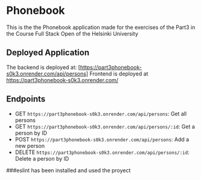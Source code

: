 # Phonebook 

This is the the Phonebook application made for the exercises of the Part3 in the Course Full Stack Open of the Helsinki University

## Deployed Application

The backend is deployed at: [https://part3phonebook-s0k3.onrender.com/api/persons]
Frontend is deployed at https://part3phonebook-s0k3.onrender.com/

## Endpoints

- GET `https://part3phonebook-s0k3.onrender.com/api/persons`: Get all persons
- GET `https://part3phonebook-s0k3.onrender.com/api/persons/:id`: Get a person by ID
- POST `https://part3phonebook-s0k3.onrender.com/api/persons`: Add a new person
- DELETE `https://part3phonebook-s0k3.onrender.com/api/persons/:id`: Delete a person by ID


###eslint has been installed and used the proyect